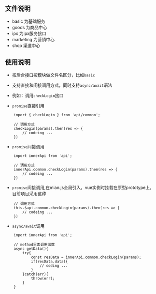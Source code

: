 ## 文件说明

- basic 		为基础服务
- goods 		为商品中心
- ipx   		为ipx服务接口
- marketing   	为营销中心
- shop			渠道中心


## 使用说明
- 按后台接口按模块做文件名区分，比如`basic`
- 支持直接和间接调用方式，同时支持`async/await`语法
- 例如：调用`checkLogin`接口

- `promise`直接引用
```
    import { checkLogin } from 'api/common';

    // 调用方式
    checkLogin(params).then(res => {
        // codeing ...
    })
```

- `promise`间接调用
```
    import innerApi from 'api';

    // 调用方式
    innerApi.common.checkLogin(params).then(res => {
        // codeing ...
    })
```


- `promise`间接调用,在mian.js全局引入，vue实例时挂载在原型prototype上，目前项目采用这种
```
    // 调用方式
    this.$api.common.checkLogin(params).then(res => {
        // codeing ...
    })
```

- `async/await`调用
```
    import innerApi from 'api';

    // method里面调用函数
    async getData(){
        try{
            const resData = innerApi.common.checkLogin(params);
            if(resData.data){
                // coding ...
            }
        }catch(err){
            throw(err);
        }
    }
```

